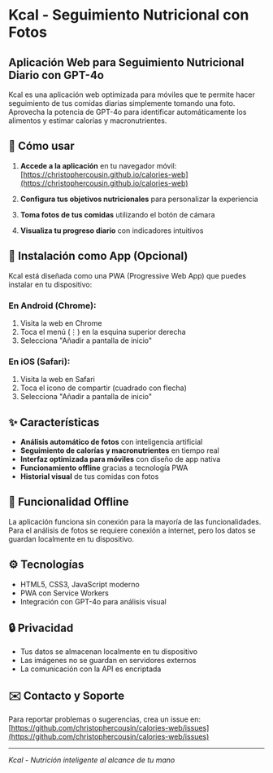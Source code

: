# Kcal - Seguimiento Nutricional con Fotos

## Aplicación Web para Seguimiento Nutricional Diario con GPT-4o

Kcal es una aplicación web optimizada para móviles que te permite hacer seguimiento de tus comidas diarias simplemente tomando una foto. Aprovecha la potencia de GPT-4o para identificar automáticamente los alimentos y estimar calorías y macronutrientes.

## 🚀 Cómo usar

1. **Accede a la aplicación** en tu navegador móvil: [https://christophercousin.github.io/calories-web](https://christophercousin.github.io/calories-web)

2. **Configura tus objetivos nutricionales** para personalizar la experiencia

3. **Toma fotos de tus comidas** utilizando el botón de cámara

4. **Visualiza tu progreso diario** con indicadores intuitivos

## 📱 Instalación como App (Opcional)

Kcal está diseñada como una PWA (Progressive Web App) que puedes instalar en tu dispositivo:

### En Android (Chrome):
1. Visita la web en Chrome
2. Toca el menú (⋮) en la esquina superior derecha
3. Selecciona "Añadir a pantalla de inicio"

### En iOS (Safari):
1. Visita la web en Safari
2. Toca el icono de compartir (cuadrado con flecha)
3. Selecciona "Añadir a pantalla de inicio"

## ✨ Características

- **Análisis automático de fotos** con inteligencia artificial
- **Seguimiento de calorías y macronutrientes** en tiempo real
- **Interfaz optimizada para móviles** con diseño de app nativa
- **Funcionamiento offline** gracias a tecnología PWA
- **Historial visual** de tus comidas con fotos

## 🔧 Funcionalidad Offline

La aplicación funciona sin conexión para la mayoría de las funcionalidades. Para el análisis de fotos se requiere conexión a internet, pero los datos se guardan localmente en tu dispositivo.

## ⚙️ Tecnologías

- HTML5, CSS3, JavaScript moderno
- PWA con Service Workers
- Integración con GPT-4o para análisis visual

## 🔒 Privacidad

- Tus datos se almacenan localmente en tu dispositivo
- Las imágenes no se guardan en servidores externos
- La comunicación con la API es encriptada

## ✉️ Contacto y Soporte

Para reportar problemas o sugerencias, crea un issue en:
[https://github.com/christophercousin/calories-web/issues](https://github.com/christophercousin/calories-web/issues)

---

*Kcal - Nutrición inteligente al alcance de tu mano* 
